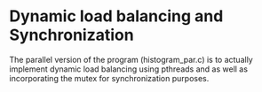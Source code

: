 # Dynamic load balancing and Synchronization

The parallel version of the program (histogram_par.c) is to actually implement dynamic load balancing using pthreads and as well as incorporating 
the mutex for synchronization purposes.

